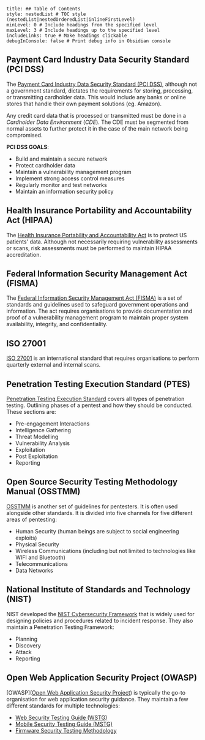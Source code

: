 ```table-of-contents
title: ## Table of Contents
style: nestedList # TOC style (nestedList|nestedOrderedList|inlineFirstLevel)
minLevel: 0 # Include headings from the specified level
maxLevel: 3 # Include headings up to the specified level
includeLinks: true # Make headings clickable
debugInConsole: false # Print debug info in Obsidian console
```
## Payment Card Industry Data Security Standard (PCI DSS)
The [Payment Card Industry Data Security Standard (PCI DSS)](https://www.pcisecuritystandards.org/pci_security/), although not a government standard, dictates the requirements for storing, processing, or transmitting cardholder data. This would include any banks or online stores that handle their own payment solutions (eg. Amazon).

Any credit card data that is processed or transmitted must be done in a *Cardholder Data Environment* (*CDE*). The CDE must be segmented from normal assets to further protect it in the case of the main network being compromised.

**PCI DSS GOALS**:
- Build and maintain a secure network
- Protect cardholder data
- Maintain a vulnerability management program
- Implement strong access control measures
- Regularly monitor and test networks
- Maintain an information security policy

## Health Insurance Portability and Accountability Act (HIPAA)
The [Health Insurance Portability and Accountability Act](https://www.hhs.gov/programs/hipaa/index.html) is to protect US patients' data. Although not necessarily requiring vulnerability assessments or scans, risk assessments must be performed to maintain HIPAA accreditation.

## Federal Information Security Management Act (FISMA)
The [Federal Information Security Management Act (FISMA)](https://www.cisa.gov/federal-information-security-modernization-act) is a set of standards and guidelines used to safeguard government operations and information. The act requires organisations to provide documentation and proof of a vulnerability management program to maintain proper system availability, integrity, and confidentiality.

## ISO 27001
[ISO 27001](https://www.iso.org/isoiec-27001-information-security.html) is an international standard that requires organisations to perform quarterly external and internal scans.

## Penetration Testing Execution Standard (PTES)
[Penetration Testing Execution Standard](http://www.pentest-standard.org/index.php/Main_Page) covers all types of penetration testing. Outlining phases of a pentest and how they should be conducted. These sections are:
- Pre-engagement Interactions
- Intelligence Gathering
- Threat Modelling
- Vulnerability Analysis
- Exploitation
- Post Exploitation
- Reporting

## Open Source Security Testing Methodology Manual (OSSTMM)
[OSSTMM](https://www.isecom.org/OSSTMM.3.pdf) is another set of guidelines for pentesters. It is often used alongside other standards. It is divided into five channels for five different areas of pentesting:
- Human Security (human beings are subject to social engineering exploits)
- Physical Security
- Wireless Communications (including but not limited to technologies like WIFI and Bluetooth)
- Telecommunications
- Data Networks

## National Institute of Standards and Technology (NIST)
NIST developed the [NIST Cybersecurity Framework](https://www.nist.gov/cyberframework) that is widely used for designing policies and procedures related to incident response. They also maintain a Penetration Testing Framework:
- Planning
- Discovery
- Attack
- Reporting

## Open Web Application Security Project (OWASP)
[OWASP]([Open Web Application Security Project](https://owasp.org/)) is typically the go-to organisation for web application security guidance. They maintain a few different standards for multiple technologies:
- [Web Security Testing Guide (WSTG)](https://owasp.org/www-project-web-security-testing-guide/)
- [Mobile Security Testing Guide (MSTG)](https://owasp.org/www-project-mobile-security-testing-guide/)
- [Firmware Security Testing Methodology](https://github.com/scriptingxss/owasp-fstm)